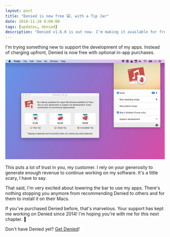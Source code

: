 ```yaml
---
layout: post
title: "Denied is now free 🙀, with a Tip Jar"
date: 2018-11-28 0:00:00
tags: [updates, denied]
description: "Denied v1.6.0 is out now. I'm making it available for free, with a Tip Jar to support its development. "
---
```


I'm trying something new to support the development of my apps. Instead of charging upfront, Denied is now free with optional in-app purchases.

![Screenshot of Denied with the Tip Jar visible](/assets/img/news/denied-tipjar.jpg)

This puts a lot of trust in you, my customer. I rely on your generosity to generate enough revenue to continue working on my software. It's a little scary, I have to say.

That said, I'm very excited about lowering the bar to use my apps. There's nothing stopping you anymore from recommending Denied to others and for them to install it on their Macs.

If you've purchased Denied before, that's marvelous. Your support has kept me working on Denied since 2014! I'm hoping you're with me for this next chapter. 🤟

Don't have Denied yet? [Get Denied](/denied/appstore)!
